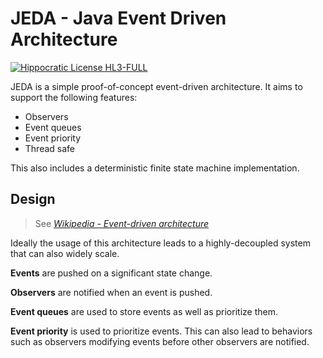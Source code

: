# JEDA - Java Event Driven Architecture

[![Hippocratic License HL3-FULL](https://img.shields.io/static/v1?label=Hippocratic%20License&message=HL3-FULL&labelColor=5e2751&color=bc8c3d)](https://firstdonoharm.dev/version/3/0/full.html)

JEDA is a simple proof-of-concept event-driven architecture. It aims to support
the following features:

- Observers
- Event queues
- Event priority
- Thread safe

This also includes a deterministic finite state machine implementation.

## Design

> See _[Wikipedia - Event-driven architecture](https://en.wikipedia.org/wiki/Event-driven_architecture)_

Ideally the usage of this architecture leads to a highly-decoupled system that can also widely scale.

**Events** are pushed on a significant state change.

**Observers** are notified when an event is pushed.

**Event queues** are used to store events as well as prioritize them.

**Event priority** is used to prioritize events. This can also lead to behaviors such as observers modifying events before other observers are notified.
